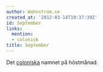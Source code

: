 ```yaml
---
author: Wahnstrom.se
created_at: '2012-03-14T19:37:39Z'
id: September
links:
  mention:
  - colonisk
title: September
---
```


Det [coloniska] namnet på höstmånad.

  [coloniska]: colonisk